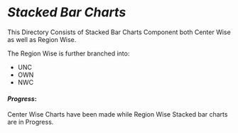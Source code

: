 # **_Stacked Bar Charts_**

This Directory Consists of Stacked Bar Charts Component both Center Wise as
well as Region Wise.

The Region Wise is further branched into:
- UNC
- OWN
- NWC

#### _Progress_:

Center Wise Charts have been made while Region Wise Stacked bar charts are
in Progress.
